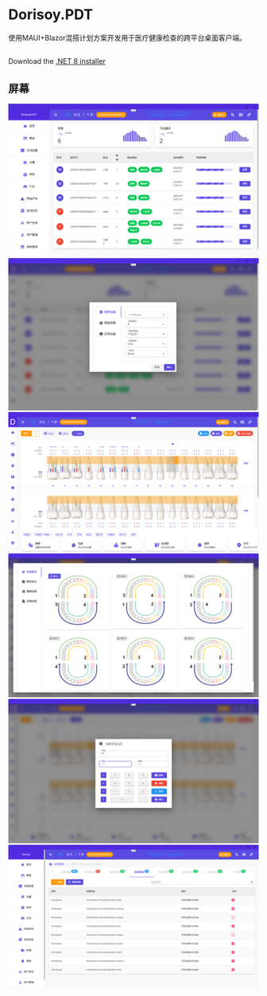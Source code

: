 # Dorisoy.PDT
使用MAUI+Blazor混搭计划方案开发用于医疗健康检查的跨平台桌面客户端。

##
Download the [.NET 8 installer](https://dotnet.microsoft.com/zh-cn/download/dotnet/8.0)

## 屏幕

<img src="https://github.com/dorisoy/Dorisoy.PDT/blob/main/Screen/s%20(1).png" />
<img src="https://github.com/dorisoy/Dorisoy.PDT/blob/main/Screen/s%20(2).png" />
<img src="https://github.com/dorisoy/Dorisoy.PDT/blob/main/Screen/s%20(3).png" />
<img src="https://github.com/dorisoy/Dorisoy.PDT/blob/main/Screen/s%20(4).png" />
<img src="https://github.com/dorisoy/Dorisoy.PDT/blob/main/Screen/s%20(5).png" />
<img src="https://github.com/dorisoy/Dorisoy.PDT/blob/main/Screen/s%20(6).png" />
